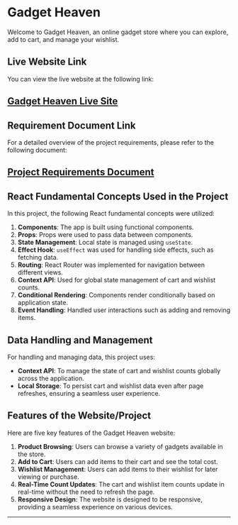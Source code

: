 # Gadget Heaven

Welcome to Gadget Heaven, an online gadget store where you can explore, add to cart, and manage your wishlist.

## Live Website Link

You can view the live website at the following link:

## [Gadget Heaven Live Site](https://gadget-heaven-shakir.vercel.app/)

## Requirement Document Link

For a detailed overview of the project requirements, please refer to the following document:

## [Project Requirements Document](https://github.com/ProgrammingHero1/B10-A8-gadget-heaven/blob/main/Batch-10_Assignment-08-.pdf)

## React Fundamental Concepts Used in the Project

In this project, the following React fundamental concepts were utilized:

1. **Components**: The app is built using functional components.
2. **Props**: Props were used to pass data between components.
3. **State Management**: Local state is managed using `useState`.
4. **Effect Hook**: `useEffect` was used for handling side effects, such as fetching data.
5. **Routing**: React Router was implemented for navigation between different views.
6. **Context API**: Used for global state management of cart and wishlist counts.
7. **Conditional Rendering**: Components render conditionally based on application state.
8. **Event Handling**: Handled user interactions such as adding and removing items.

## Data Handling and Management

For handling and managing data, this project uses:

- **Context API**: To manage the state of cart and wishlist counts globally across the application.
- **Local Storage**: To persist cart and wishlist data even after page refreshes, ensuring a seamless user experience.

## Features of the Website/Project

Here are five key features of the Gadget Heaven website:

1. **Product Browsing**: Users can browse a variety of gadgets available in the store.
2. **Add to Cart**: Users can add items to their cart and see the total cost.
3. **Wishlist Management**: Users can add items to their wishlist for later viewing or purchase.
4. **Real-Time Count Updates**: The cart and wishlist item counts update in real-time without the need to refresh the page.
5. **Responsive Design**: The website is designed to be responsive, providing a seamless experience on various devices.

---

